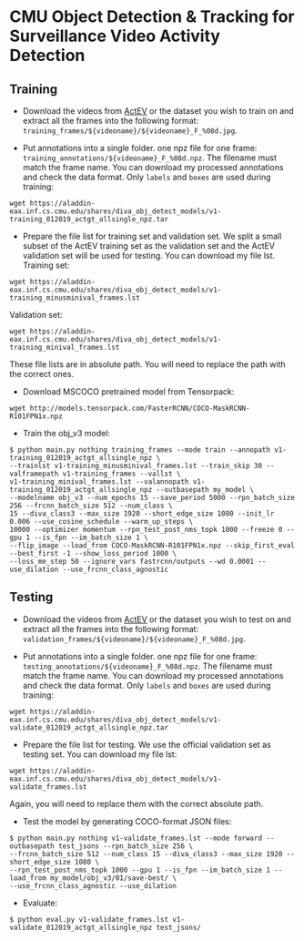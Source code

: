 # CMU Object Detection & Tracking for Surveillance Video Activity Detection

## Training
- Download the videos from [ActEV](https://actev.nist.gov/) or the dataset you wish to train on and extract all the frames into the following format: `training_frames/${videoname}/${videoname}_F_%08d.jpg`.

- Put annotations into a single folder. one npz file for one frame: `training_annotations/${videoname}_F_%08d.npz`. The filename must match the frame name. You can download my processed annotations and check the data format. Only `labels` and `boxes` are used during training:
```
wget https://aladdin-eax.inf.cs.cmu.edu/shares/diva_obj_detect_models/v1-training_012019_actgt_allsingle_npz.tar
```

- Prepare the file list for training set and validation set. We split a small subset of the ActEV training set as the validation set and the ActEV validation set will be used for testing. You can download my file lst. Training set:
```
wget https://aladdin-eax.inf.cs.cmu.edu/shares/diva_obj_detect_models/v1-training_minusminival_frames.lst
```
Validation set:
```
wget https://aladdin-eax.inf.cs.cmu.edu/shares/diva_obj_detect_models/v1-training_minival_frames.lst
```
These file lists are in absolute path. You will need to replace the path with the correct ones.

- Download MSCOCO pretrained model from Tensorpack:
```
wget http://models.tensorpack.com/FasterRCNN/COCO-MaskRCNN-R101FPN1x.npz
```

- Train the obj_v3 model:
```
$ python main.py nothing training_frames --mode train --annopath v1-training_012019_actgt_allsingle_npz \
--trainlst v1-training_minusminival_frames.lst --train_skip 30 --valframepath v1-training_frames --vallst \
v1-training_minival_frames.lst --valannopath v1-training_012019_actgt_allsingle_npz --outbasepath my_model \
--modelname obj_v3 --num_epochs 15 --save_period 5000 --rpn_batch_size 256 --frcnn_batch_size 512 --num_class \
15 --diva_class3 --max_size 1920 --short_edge_size 1080 --init_lr 0.006 --use_cosine_schedule --warm_up_steps \
10000 --optimizer momentum --rpn_test_post_nms_topk 1000 --freeze 0 --gpu 1 --is_fpn --im_batch_size 1 \
--flip_image --load_from COCO-MaskRCNN-R101FPN1x.npz --skip_first_eval --best_first -1 --show_loss_period 1000 \
--loss_me_step 50 --ignore_vars fastrcnn/outputs --wd 0.0001 --use_dilation --use_frcnn_class_agnostic
```

## Testing
- Download the videos from [ActEV](https://actev.nist.gov/) or the dataset you wish to test on and extract all the frames into the following format: `validation_frames/${videoname}/${videoname}_F_%08d.jpg`.

- Put annotations into a single folder. one npz file for one frame: `testing_annotations/${videoname}_F_%08d.npz`. The filename must match the frame name. You can download my processed annotations and check the data format. Only `labels` and `boxes` are used during training:
```
wget https://aladdin-eax.inf.cs.cmu.edu/shares/diva_obj_detect_models/v1-validate_012019_actgt_allsingle_npz.tar
```

- Prepare the file list for testing. We use the official validation set as testing set. You can download my file lst:
```
wget https://aladdin-eax.inf.cs.cmu.edu/shares/diva_obj_detect_models/v1-validate_frames.lst
```
Again, you will need to replace them with the correct absolute path.

- Test the model by generating COCO-format JSON files:
```
$ python main.py nothing v1-validate_frames.lst --mode forward --outbasepath test_jsons --rpn_batch_size 256 \
--frcnn_batch_size 512 --num_class 15 --diva_class3 --max_size 1920 --short_edge_size 1080 \
--rpn_test_post_nms_topk 1000 --gpu 1 --is_fpn --im_batch_size 1 --load_from my_model/obj_v3/01/save-best/ \
--use_frcnn_class_agnostic --use_dilation
```

- Evaluate:
```
$ python eval.py v1-validate_frames.lst v1-validate_012019_actgt_allsingle_npz test_jsons/
```

